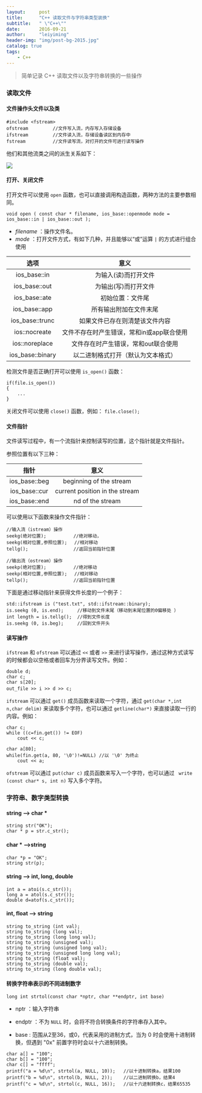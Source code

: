 ```yaml
---
layout:     post
title:      "C++ 读取文件与字符串类型装换"
subtitle:   " \"C++\""
date:       2016-09-21
author:     "leiyiming"
header-img: "img/post-bg-2015.jpg"
catalog: true
tags:
    - C++
---
```


> 简单记录 C++ 读取文件以及字符串转换的一些操作

### 读取文件

#### 文件操作头文件以及类

```
#include <fstream>  
ofstream         //文件写入流，内存写入存储设备   
ifstream         //文件读入流，存储设备读区到内存中  
fstream          //文件读写流，对打开的文件可进行读写操作
```

他们和其他流类之间的派生关系如下：

<img src="http://leiyiming.com/img/in-post/post-c++/filestream/1.png"/>


#### 打开、关闭文件

打开文件可以使用 `open` 函数，也可以直接调用构造函数，两种方法的主要参数相同。

`void open ( const char * filename, ios_base::openmode mode = ios_base::in | ios_base::out );`

* *filename* ：操作文件名。
* *mode* ：打开文件方式，有如下几种，并且能够以“或”运算 `|` 的方式进行组合使用

|选项|意义|
|:---:|:---:|
|ios_base::in|为输入(读)而打开文件|
|ios_base::out|为输出(写)而打开文件|
|ios_base::ate|初始位置：文件尾|
|ios_base::app|所有输出附加在文件末尾|
|ios_base::trunc|如果文件已存在则清楚该文件内容|
|ios::nocreate|文件不存在时产生错误，常和in或app联合使用|
|ios::noreplace|文件存在时产生错误，常和out联合使用|
|ios_base::binary|以二进制格式打开（默认为文本格式）|

检测文件是否正确打开可以使用 `is_open()` 函数：

```
if(file.is_open())
{
	...
}
```

关闭文件可以使用 `close()` 函数，例如： `file.close();` 

#### 文件指针

文件读写过程中，有一个流指针来控制读写的位置，这个指针就是文件指针。

参照位置有以下三种：

|指针|意义|
|:---:|:---:|
|ios_base::beg|beginning of the stream|
|ios_base::cur|current position in the stream|
|ios_base::end|nd of the stream|

可以使用以下函数来操作文件指针：

```
//输入流（istream）操作
seekg(绝对位置);　　　　　　//绝对移动，　　　　
seekg(相对位置,参照位置);　 //相对移动  
tellg();　　　　　　　　　　//返回当前指针位置  

//输出流（ostream）操作
seekp(绝对位置);　　　　　　//绝对移动　　　　
seekp(相对位置,参照位置);　 //相对移动　　　  
tellp();　　　　　　　　　　//返回当前指针位置  
```

下面是通过移动指针来获得文件长度的一个例子：

```
std::ifstream is ("test.txt", std::ifstream::binary);
is.seekg (0, is.end);     //移动到文件末尾（移动到末尾位置的0偏移处 ）
int length = is.tellg();  //得到文件长度
is.seekg (0, is.beg);     //回到文件开头
```

#### 读写操作

`ifstream` 和 `ofstream` 可以通过 `<<` 或者 `>>` 来进行读写操作，通过这种方式读写的时候都会以空格或者回车为分界读写文件。例如：

```
double d;  
char c;  
char s[20];  
out_file >> i >> d >> c;　
```

`ifstream` 可以通过 `get()` 成员函数来读取一个字符，通过 `get(char *,int n,char delim)` 来读取多个字符，也可以通过 `getline(char*)` 来直接读取一行的内容。例如：

```
char c;
while ((c=fin.get()) != EOF)
	cout << c;

char a[80];
while(fin.get(a, 80, '\0')!=NULL) //以 '\0' 为终止 
	cout << a;
```

`ofstream` 可以通过 `put(char c)` 成员函数来写入一个字符，也可以通过 ` write (const char* s, int n)` 写入多个字符。

### 字符串、数字类型转换

#### string --> char *

```
string str("OK");
char * p = str.c_str();
```

#### char * -->string

```
char *p = "OK";
string str(p);
```

#### string --> int, long, double

```
int a = atoi(s.c_str());
long a = atol(s.c_str());
double d=atof(s.c_str());
```

#### int, float --> string

```
string to_string (int val);
string to_string (long val);
string to_string (long long val);
string to_string (unsigned val);
string to_string (unsigned long val);
string to_string (unsigned long long val);
string to_string (float val);
string to_string (double val);
string to_string (long double val);
```

#### 转换字符串表示的不同进制数字

```
long int strtol(const char *nptr, char **endptr, int base)
```

* nptr ：输入字符串

* endptr ：不为 `NULL` 时，会将不符合转换条件的字符串存入其中。

* base : 范围从2至36，或0，代表采用的进制方式，当为 0 时会使用十进制转换，但遇到 "0x" 前置字符时会以十六进制转换。

```
char a[] = "100";
char b[] = "100";
char c[] = "ffff";
printf("a = %d\n", strtol(a, NULL, 10));   //以十进制转换a，结果100
printf("b = %d\n", strtol(b, NULL, 2));    //以二进制转换b，结果4
printf("c = %d\n", strtol(c, NULL, 16));   //以十六进制转换c，结果65535
```